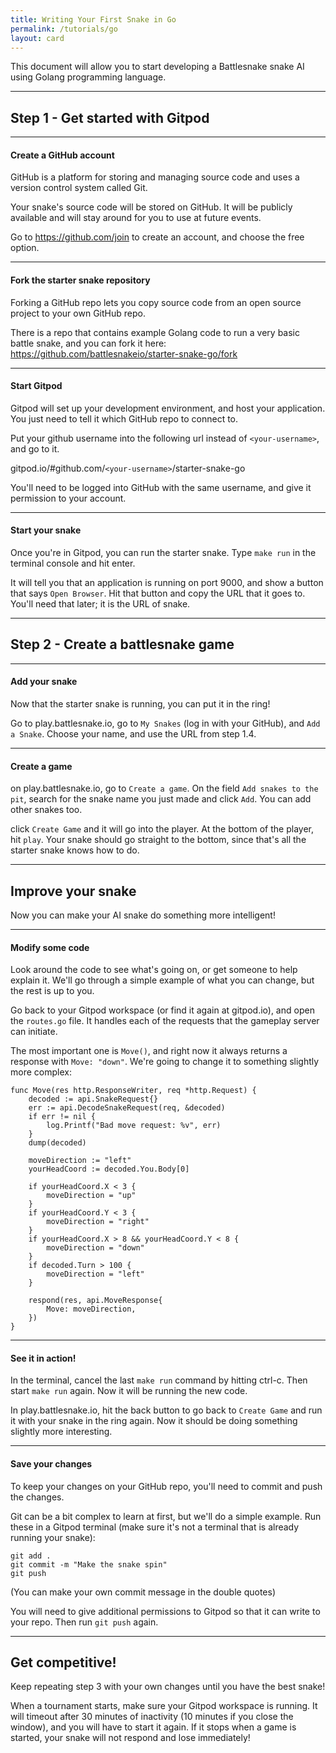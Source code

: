 ```yaml
---
title: Writing Your First Snake in Go
permalink: /tutorials/go
layout: card
---
```


This document will allow you to start developing a Battlesnake snake AI using Golang programming language.

---

## Step 1 - Get started with Gitpod

---

#### Create a GitHub account

GitHub is a platform for storing and managing source code and uses a version control system called Git.

Your snake's source code will be stored on GitHub. It will be publicly available and will stay around for you to use at future events.

Go to https://github.com/join to create an account, and choose the free option.

---

#### Fork the starter snake repository

Forking a GitHub repo lets you copy source code from an open source project to your own GitHub repo.

There is a repo that contains example Golang code to run a very basic battle snake, and you can fork it here: https://github.com/battlesnakeio/starter-snake-go/fork

---

#### Start Gitpod

Gitpod will set up your development environment, and host your application. You just need to tell it which GitHub repo to connect to.

Put your github username into the following url instead of `<your-username>`, and go to it.

gitpod.io/#github.com/`<your-username>`/starter-snake-go

You'll need to be logged into GitHub with the same username, and give it permission to your account.

---

#### Start your snake

Once you're in Gitpod, you can run the starter snake. Type `make run` in the terminal console and hit enter.

It will tell you that an application is running on port 9000, and show a button that says `Open Browser`. Hit that button and copy the URL that it goes to. You'll need that later; it is the URL of snake.

---

## Step 2 - Create a battlesnake game

---

#### Add your snake

Now that the starter snake is running, you can put it in the ring!

Go to play.battlesnake.io, go to `My Snakes` (log in with your GitHub), and `Add a Snake`. Choose your name, and use the URL from step 1.4.

---

#### Create a game

on play.battlesnake.io, go to `Create a game`. On the field `Add snakes to the pit`, search for the snake name you just made and click `Add`. You can add other snakes too.

click `Create Game` and it will go into the player. At the bottom of the player, hit `play`. Your snake should go straight to the bottom, since that's all the starter snake knows how to do.

---

## Improve your snake

Now you can make your AI snake do something more intelligent!

---

#### Modify some code

Look around the code to see what's going on, or get someone to help explain it. We'll go through a simple example of what you can change, but the rest is up to you.

Go back to your Gitpod workspace (or find it again at gitpod.io), and open the `routes.go` file. It handles each of the requests that the gameplay server can initiate.

The most important one is `Move()`, and right now it always returns a response with `Move: "down"`. We're going to change it to something slightly more complex:

```
func Move(res http.ResponseWriter, req *http.Request) {
	decoded := api.SnakeRequest{}
	err := api.DecodeSnakeRequest(req, &decoded)
	if err != nil {
		log.Printf("Bad move request: %v", err)
	}
	dump(decoded)

	moveDirection := "left"
	yourHeadCoord := decoded.You.Body[0]

	if yourHeadCoord.X < 3 {
		moveDirection = "up"
	}
	if yourHeadCoord.Y < 3 {
		moveDirection = "right"
	}
	if yourHeadCoord.X > 8 && yourHeadCoord.Y < 8 {
		moveDirection = "down"
	}
	if decoded.Turn > 100 {
		moveDirection = "left"
	}

	respond(res, api.MoveResponse{
		Move: moveDirection,
	})
}
```

---

#### See it in action!

In the terminal, cancel the last `make run` command by hitting ctrl-c. Then start `make run` again. Now it will be running the new code.

In play.battlesnake.io, hit the back button to go back to `Create Game` and run it with your snake in the ring again. Now it should be doing something slightly more interesting.

---

#### Save your changes

To keep your changes on your GitHub repo, you'll need to commit and push the changes.

Git can be a bit complex to learn at first, but we'll do a simple example. Run these in a Gitpod terminal (make sure it's not a terminal that is already running your snake):
```
git add .
git commit -m "Make the snake spin"
git push
```
(You can make your own commit message in the double quotes)

You will need to give additional permissions to Gitpod so that it can write to your repo. Then run `git push` again.

---

## Get competitive!

Keep repeating step 3 with your own changes until you have the best snake!

When a tournament starts, make sure your Gitpod workspace is running. It will timeout after 30 minutes of inactivity (10 minutes if you close the window), and you will have to start it again. If it stops when a game is started, your snake will not respond and lose immediately!
